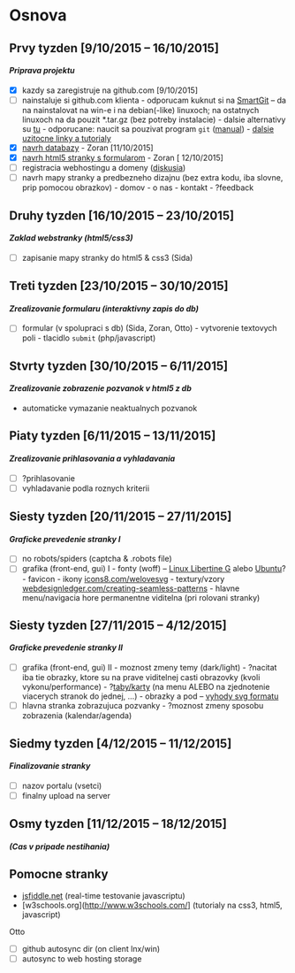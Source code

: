 # Osnova
## Prvy tyzden [9/10/2015 – 16/10/2015]
#### *Priprava projektu*
- [x] kazdy sa zaregistruje na github.com [9/10/2015]
- [ ] nainstaluje si github.com klienta
      - odporucam kuknut si na [SmartGit](http://www.syntevo.com/smartgit/) – da na nainstalovat na win-e i na debian(-like) linuxoch; na ostatnych linuxoch na da pouzit *.tar.gz (bez potreby instalacie)
      - dalsie alternativy su [tu](https://git-scm.com/download/gui/linux)
      - odporucane: naucit sa pouzivat program `git` ([manual](https://github.com/tukusejssirs/Konpoz/wiki/Git-v-terminali))
      - [dalsie uzitocne linky a tutorialy](https://gist.github.com/IzzySoft/85627ffcb1ac4b24c9b1)
- [x] [navrh databazy](databaza/databaza_skica.md) - Zoran [11/10/2015]
- [x] [navrh html5 stranky s formularom](webstranka/index.html) - Zoran [ 12/10/2015]
- [ ] registracia webhostingu a domeny ([diskusia](diskusie/diskusia_webhosting.md))
- [ ] navrh mapy stranky a predbezneho dizajnu (bez extra kodu, iba slovne, prip pomocou obrazkov)
      - domov
      - o nas
      - kontakt
      - ?feedback

## Druhy tyzden [16/10/2015 – 23/10/2015]
#### *Zaklad webstranky (html5/css3)*
- [ ] zapisanie mapy stranky do html5 & css3 (Sida)

## Treti tyzden [23/10/2015 – 30/10/2015]
#### *Zrealizovanie formularu (interaktivny zapis do db)*
- [ ] formular (v spolupraci s db) (Sida, Zoran, Otto)
      - vytvorenie textovych poli
      - tlacidlo `submit` (php/javascript)

## Stvrty tyzden [30/10/2015 – 6/11/2015]
#### *Zrealizovanie zobrazenie pozvanok v html5 z db*
- automaticke vymazanie neaktualnych pozvanok
## Piaty tyzden [6/11/2015 – 13/11/2015]
#### *Zrealizovanie prihlasovania a vyhladavania*
- [ ] ?prihlasovanie
- [ ] vyhladavanie podla roznych kriterii

## Siesty tyzden [20/11/2015 – 27/11/2015]
#### *Graficke prevedenie stranky I*
- [ ] no robots/spiders (captcha & .robots file)
- [ ] grafika (front-end, gui) I
      - fonty (woff) – [Linux Libertine G](http://numbertext.org/linux/) alebo [Ubuntu](http://font.ubuntu.com)?
      - favicon
      - ikony [icons8.com/welovesvg](https://icons8.com/welovesvg)
      - textury/vzory [webdesignledger.com/creating-seamless-patterns](http://webdesignledger.com/creating-seamless-patterns)
      - hlavne menu/navigacia hore permanentne viditelna (pri rolovani stranky)

## Siesty tyzden [27/11/2015 – 4/12/2015]
#### *Graficke prevedenie stranky II*
- [ ] grafika (front-end, gui) II
      - moznost zmeny temy (dark/light)
      - ?nacitat iba tie obrazky, ktore su na prave viditelnej casti obrazovky (kvoli vykonu/performance)
      - ?[taby/karty](http://webdesignledger.com/principles-for-tabbed-website-widgets) (na menu ALEBO na zjednotenie viacerych stranok do jednej, …)
      - obrazky a pod – [vyhody svg formatu](http://webdesignledger.com/svg-images-in-web-design)
- [ ] hlavna stranka zobrazujuca pozvanky
      - ?moznost zmeny sposobu zobrazenia (kalendar/agenda)

## Siedmy tyzden [4/12/2015 – 11/12/2015]
#### *Finalizovanie stranky*
- [ ] nazov portalu (vsetci)
- [ ] finalny upload na server

## Osmy tyzden [11/12/2015 – 18/12/2015]
#### *(Cas v pripade nestihania)*

## Pomocne stranky

- [jsfiddle.net](http://jsfiddle.net/) (real-time testovanie javascriptu)
- [w3schools.org](http://www.w3schools.com/] (tutorialy na css3, html5, javascript)

Otto
- [ ] github autosync dir (on client lnx/win)
- [ ] autosync to web hosting storage
